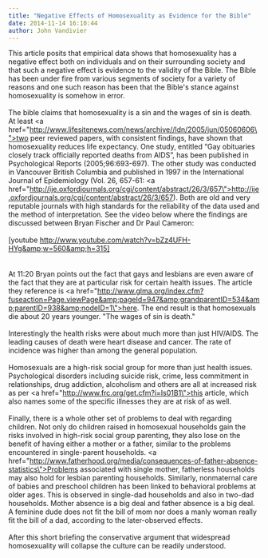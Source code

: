 ```yaml
---
title: "Negative Effects of Homosexuality as Evidence for the Bible"
date: 2014-11-14 16:10:44
author: John Vandivier
---
```




This article posits that empirical data shows that homosexuality has a negative effect both on individuals and on their surrounding society and that such a negative effect is evidence to the validity of the Bible. The Bible has been under fire from various segments of society for a variety of reasons and one such reason has been that the Bible's stance against homosexuality is somehow in error.<br /><br />The bible claims that homosexuality is a sin and the wages of sin is death. At least <a href=\"http://www.lifesitenews.com/news/archive//ldn/2005/jun/05060606\">two peer reviewed papers</a>, with consistent findings, have shown that homosexuality reduces life expectancy. One study, entitled “Gay obituaries closely track officially reported deaths from AIDS”, has been published in Psychological Reports (2005;96:693-697). The other study was conducted in Vancouver British Columbia and published in 1997 in the International Journal of Epidemiology (Vol. 26, 657-61: <a href=\"http://ije.oxfordjournals.org/cgi/content/abstract/26/3/657\">http://ije.oxfordjournals.org/cgi/content/abstract/26/3/657</a>). Both are old and very reputable journals with high standards for the reliability of the data used and the method of interpretation. See the video below where the findings are discussed between Bryan Fischer and Dr Paul Cameron:<br /><br />[youtube http://www.youtube.com/watch?v=bZz4UFH-HYg&amp;w=560&amp;h=315]<br /><br /><br />At 11:20 Bryan points out the fact that gays and lesbians are even aware of the fact that they are at particular risk for certain health issues. The article they reference is <a href=\"http://www.glma.org/index.cfm?fuseaction=Page.viewPage&amp;pageId=947&amp;grandparentID=534&amp;parentID=938&amp;nodeID=1\">here</a>. The end result is that homosexuals die about 20 years younger. \"The wages of sin is death.\"<br /><br />Interestingly the health risks were about much more than just HIV/AIDS. The leading causes of death were heart disease and cancer. The rate of incidence was higher than among the general population.<br /><br />Homosexuals are a high-risk social group for more than just health issues. Psychological disorders including suicide risk, crime, less commitment in relationships, drug addiction, alcoholism and others are all at increased risk as per <a href=\"http://www.frc.org/get.cfm?i=Is01B1\">this article</a>, which also names some of the specific illnesses they are at risk of as well.<br /><br />Finally, there is a whole other set of problems to deal with regarding children. Not only do children raised in homosexual households gain the risks involved in high-risk social group parenting, they also lose on the benefit of having either a mother or a father, similar to the problems encountered in single-parent households. <a href=\"http://www.fatherhood.org/media/consequences-of-father-absence-statistics\">Problems associated with single mother, fatherless households</a> may also hold for lesbian parenting households. Similarly, nonmaternal care of babies and preschool children has been linked to behavioral problems at older ages. This is observed in single-dad households and also in two-dad households. Mother absence is a big deal and father absence is a big deal. A feminine dude does not fit the bill of mom nor does a manly woman really fit the bill of a dad, according to the later-observed effects.<br /><br />After this short briefing the conservative argument that widespread homosexuality will collapse the culture can be readily understood.